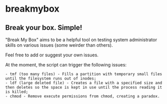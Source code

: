 # breakmybox
## Break your box. Simple! ##

"Break My Box" aims to be a helpful tool on testing system administrator skills on various issues (some weirder than others).

Feel free to add or suggest your own issues.



At the moment, the script can trigger the following issues:

	- tmf (too many files) - Fills a partition with temporary small files until the filesystem runs out of inodes;
	- ldf (large deleted file) - Creates a file with a specified size and then deletes so the space is kept in use until the process reading it is killed;
	- chmod - Remove execute permissions from chmod, creating a paradox.	


